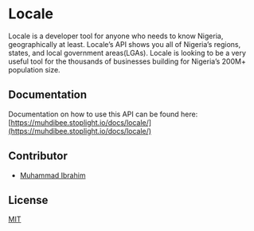 # Locale
Locale is a developer tool for anyone who needs to know Nigeria, geographically at least. Locale’s API shows you all of Nigeria’s regions, states, and local government areas(LGAs). Locale is looking to be a very useful tool for the thousands of businesses building for Nigeria’s 200M+ population size. 


## Documentation
Documentation on how to use this API can be found here: [https://muhdibee.stoplight.io/docs/locale/](https://muhdibee.stoplight.io/docs/locale/)

## Contributor
- [Muhammad Ibrahim](https://www.linkedin.com/in/muhdibee/)

## License
[MIT](https://github.com/muhdibee/locale/LICENSE)
